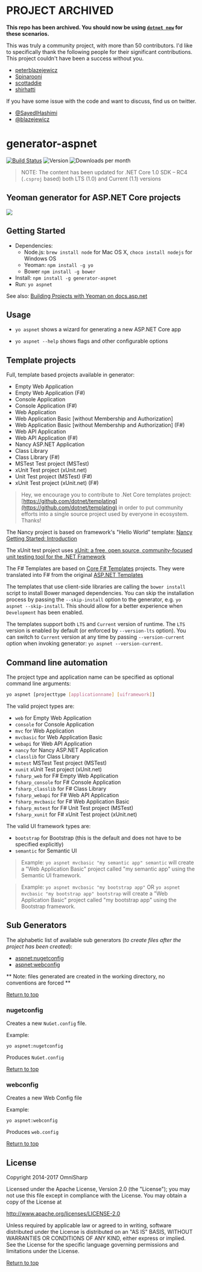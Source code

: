 # PROJECT ARCHIVED

**This repo has been archived. You should now be using [`dotnet new`](https://docs.microsoft.com/en-us/dotnet/core/tools/dotnet-new) for these scenarios.**

This was truly a community project, with more than 50 contributors. I'd like to specifically thank the following people for their significant contributions. This project couldn't have been a success without you.

 - [peterblazejewicz](https://github.com/peterblazejewicz)
 - [Spinarooni](https://github.com/Spinarooni)
 - [scottaddie](https://github.com/scottaddie)
 - [shirhatti](https://github.com/shirhatti)
 
 If you have some issue with the code and want to discuss, find us on twitter.
  - [@SayedIHashimi](https://twitter.com/sayedihashimi)
  - [@blazejewicz](https://twitter.com/blazejewicz)

# generator-aspnet

[![Build Status](https://travis-ci.org/OmniSharp/generator-aspnet.svg?branch=master)](https://travis-ci.org/OmniSharp/generator-aspnet)
![Version](https://img.shields.io/npm/v/generator-aspnet.svg)
![Downloads per month](https://img.shields.io/npm/dm/generator-aspnet.svg)

> NOTE: The content has been updated for .NET Core 1.0 SDK – RC4 (`.csproj` based) both LTS (1.0) and Current (1.1) versions

## Yeoman generator for ASP.NET Core projects

[![](https://cloud.githubusercontent.com/assets/14539/22796181/ac68db70-eef9-11e6-8c85-53215e7c1acc.gif)](https://github.com/OmniSharp/generator-aspnet 'ASP.NET Core Generator')

## Getting Started

- Dependencies:
  - Node.js: `brew install node` for Mac OS X, `choco install nodejs` for Windows OS
  - Yeoman: `npm install -g yo`
  - Bower `npm install -g bower`
- Install: `npm install -g generator-aspnet`
- Run: `yo aspnet`

See also: [Building Projects with Yeoman on docs.asp.net](https://docs.asp.net/en/latest/client-side/yeoman.html?#building-projects-with-yeoman)

## Usage

* `yo aspnet` shows a wizard for generating a new ASP.NET Core app

* `yo aspnet --help` shows flags and other configurable options

## Template projects

Full, template based projects available in generator:

- Empty Web Application
- Empty Web Application (F#)
- Console Application
- Console Application (F#)
- Web Application
- Web Application Basic [without Membership and Authorization]
- Web Application Basic [without Membership and Authorization] \(F#)
- Web API Application
- Web API Application (F#)
- Nancy ASP.NET Application
- Class Library
- Class Library (F#)
- MSTest Test project (MSTest)
- xUnit Test project (xUnit.net)
- Unit Test project (MSTest) (F#)
- xUnit Test project (xUnit.net) (F#)

> Hey, we encourage you to contribute to .Net Core templates project: [https://github.com/dotnet/templating](https://github.com/dotnet/templating) in order to put community efforts into a single source project used by everyone in ecosystem. Thanks!


The Nancy project is based on framework's "Hello World" template:
[Nancy Getting Started: Introduction](https://github.com/NancyFx/Nancy/wiki/Introduction)

The xUnit test project uses [xUnit: a free, open source, community-focused unit testing tool for the .NET Framework](https://xunit.github.io/)

The F# Templates are based on [Core F# Templates](https://github.com/odytrice/core-fsharp-templates) projects. They were translated into F# from the original [ASP.NET Templates](https://github.com/aspnet/Templates) 

The templates that use client-side libraries are calling the `bower install` script to install Bower managed dependencies. You can skip the installation process by passing the `--skip-install` option to the generator, e.g. `yo aspnet --skip-install`. This should allow for a better experience when `Development` has been enabled.

The templates support both `LTS` and `Current` version of runtime. The `LTS` version is enabled by default (or enforced by `--version-lts` option). You can switch to `Current` version at any time by passing `--version-current` option when invoking generator: `yo aspnet --version-current`.

## Command line automation

The project type and application name can be specified as optional command line arguments:

```bash
yo aspnet [projecttype [applicationname] [uiframework]]
```

The valid project types are:

- `web` for Empty Web Application
- `console` for Console Application
- `mvc` for Web Application
- `mvcbasic` for Web Application Basic
- `webapi` for Web API Application
- `nancy` for Nancy ASP.NET Application
- `classlib` for Class Library
- `mstest` MSTest Test project (MSTest)
- `xunit` xUnit Test project (xUnit.net)
- `fsharp_web` for F# Empty Web Application
- `fsharp_console` for F# Console Application
- `fsharp_classlib` for F# Class Library
- `fsharp_webapi` for F# Web API Application
- `fsharp_mvcbasic` for F# Web Application Basic
- `fsharp_mstest` for F# Unit Test project (MSTest)
- `fsharp_xunit` for F# xUnit Test project (xUnit.net)

The valid UI framework types are:

- `bootstrap` for Bootstrap (this is the default and does not have to be specified explicitly)
- `semantic` for Semantic UI

> Example: `yo aspnet mvcbasic "my semantic app" semantic` will create a "Web Application Basic" project called "my semantic app" using the Semantic UI framework.

> Example: `yo aspnet mvcbasic "my bootstrap app"` OR `yo aspnet mvcbasic "my bootstrap app" bootstrap` will create a "Web Application Basic" project called "my bootstrap app" using the Bootstrap framework.

## Sub Generators

The alphabetic list of available sub generators (_to create files after the project has been created_):

* [aspnet:nugetconfig](#nugetconfig)
* [aspnet:webconfig](#webconfig)

** Note: files generated are created in the working directory, no conventions are forced **

[Return to top](#top)

### nugetconfig

Creates a new `NuGet.config` file.

Example:

```
yo aspnet:nugetconfig
```

Produces `NuGet.config`

[Return to top](#top)

### webconfig

Creates a new Web Config file

Example:

```
yo aspnet:webconfig
```

Produces `web.config`

[Return to top](#top)

## License

Copyright 2014-2017 OmniSharp

Licensed under the Apache License, Version 2.0 (the "License"); you may not use this file except in compliance with the License. You may obtain a copy of the License at

http://www.apache.org/licenses/LICENSE-2.0

Unless required by applicable law or agreed to in writing, software distributed under the License is distributed on an "AS IS" BASIS, WITHOUT WARRANTIES OR CONDITIONS OF ANY KIND, either express or implied. See the License for the specific language governing permissions and limitations under the License.

[Return to top](#top)
